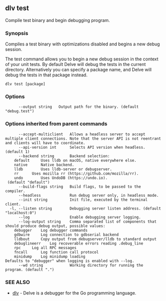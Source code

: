 ## dlv test

Compile test binary and begin debugging program.

### Synopsis


Compiles a test binary with optimizations disabled and begins a new debug session.

The test command allows you to begin a new debug session in the context of your
unit tests. By default Delve will debug the tests in the current directory.
Alternatively you can specify a package name, and Delve will debug the tests in
that package instead.

```
dlv test [package]
```

### Options

```
      --output string   Output path for the binary. (default "debug.test")
```

### Options inherited from parent commands

```
      --accept-multiclient   Allows a headless server to accept multiple client connections. Note that the server API is not reentrant and clients will have to coordinate.
      --api-version int      Selects API version when headless. (default 1)
      --backend string       Backend selection:
	default		Uses lldb on macOS, native everywhere else.
	native		Native backend.
	lldb		Uses lldb-server or debugserver.
	rr		Uses mozilla rr (https://github.com/mozilla/rr).
	undo		Uses UndoDB (https://undo.io).
 (default "default")
      --build-flags string   Build flags, to be passed to the compiler.
      --headless             Run debug server only, in headless mode.
      --init string          Init file, executed by the terminal client.
  -l, --listen string        Debugging server listen address. (default "localhost:0")
      --log                  Enable debugging server logging.
      --log-output string    Comma separated list of components that should produce debug output, possible values:
	debugger	Log debugger commands
	gdbwire		Log connection to gdbserial backend
	lldbout		Copy output from debugserver/lldb to standard output
	debuglineerr	Log recoverable errors reading .debug_line
	rpc		Log all RPC messages
	fncall		Log function call protocol
	minidump	Log minidump loading
Defaults to "debugger" when logging is enabled with --log.
      --wd string            Working directory for running the program. (default ".")
```

### SEE ALSO
* [dlv](dlv.md)	 - Delve is a debugger for the Go programming language.

